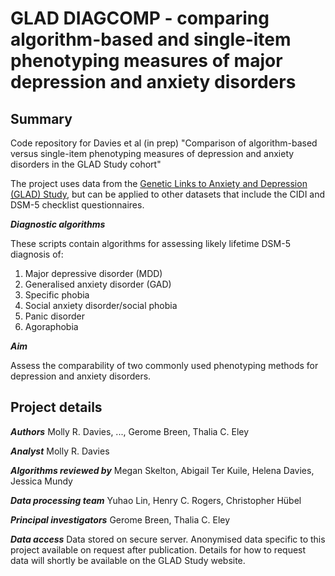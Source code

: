 # GLAD DIAGCOMP - comparing algorithm-based and single-item phenotyping measures of major depression and anxiety disorders

## Summary
Code repository for Davies et al (in prep) "Comparison of algorithm-based versus single-item phenotyping measures of depression and anxiety disorders in the GLAD Study cohort"

The project uses data from the [Genetic Links to Anxiety and Depression (GLAD) Study](https://gladstudy.org.uk/), but can be applied to other datasets that include the CIDI and DSM-5 checklist questionnaires.

***Diagnostic algorithms***

These scripts contain algorithms for assessing likely lifetime DSM-5 diagnosis of:
1) Major depressive disorder (MDD)
2) Generalised anxiety disorder (GAD)
3) Specific phobia
4) Social anxiety disorder/social phobia
5) Panic disorder
6) Agoraphobia


***Aim***

Assess the comparability of two commonly used phenotyping methods for depression and anxiety disorders.

## Project details

***Authors*** 
Molly R. Davies, ..., Gerome Breen, Thalia C. Eley

***Analyst***
Molly R. Davies

***Algorithms reviewed by***
Megan Skelton, Abigail Ter Kuile, Helena Davies, Jessica Mundy

***Data processing team*** 
Yuhao Lin, Henry C. Rogers, Christopher Hübel

***Principal investigators***
Gerome Breen, Thalia C. Eley

***Data access***
Data stored on secure server. Anonymised data specific to this project available on request after publication. Details for how to request data will shortly be available on the GLAD Study website.

